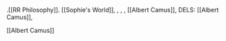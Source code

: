 .[[RR Philosophy]].
  [[Sophie's World]],
  , ,
  , [[Albert Camus]], 
  DELS: [[Albert Camus]],

[[Albert Camus]] 